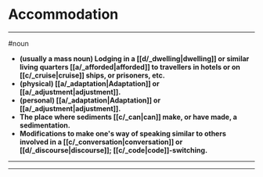 # Accommodation
---
#noun
- **(usually a mass noun) Lodging in a [[d/_dwelling|dwelling]] or similar living quarters [[a/_afforded|afforded]] to travellers in hotels or on [[c/_cruise|cruise]] ships, or prisoners, etc.**
- **(physical) [[a/_adaptation|Adaptation]] or [[a/_adjustment|adjustment]].**
- **(personal) [[a/_adaptation|Adaptation]] or [[a/_adjustment|adjustment]].**
- **The place where sediments [[c/_can|can]] make, or have made, a sedimentation.**
- **Modifications to make one's way of speaking similar to others involved in a [[c/_conversation|conversation]] or [[d/_discourse|discourse]]; [[c/_code|code]]-switching.**
---
---
